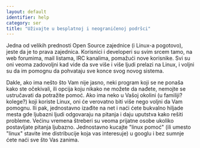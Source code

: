 ```yaml
---
layout: default
identifier: help
category: ser
title: "Uživajte u besplatnoj i neograničenoj podršci"
---
```


Jedna od velikih prednosti Open Source zajednice (i Linux-a
pogotovo), jeste da je to prava zajednica. Korisnici i developeri
su svim srcem tamo, na web forumima, mail listama, IRC kanalima, 
pomažući nove korisnike. Svi su oni veoma zadovoljni kad vide da sve više i više
ljudi prelazi na Linux, i voljni su da im pomognu da pohvataju sve konce svog 
novog sistema. 

Dakle, ako ima nešto što Vam nije jasno, neki program koji se ne ponaša 
kako ste očekivali, ili opcija koju nikako ne možete da nađete,
nemojte se ustručavati da potražite pomoć. Ako ima neko u Vašoj okolini
(u familiji? kolege?) koji koriste Linux, oni će verovatno biti više nego
voljni da Vam pomognu. Ili pak, jednostavno izađite na net i naći ćete
bukvalno hiljade mesta gde ljubazni ljudi odgovaraju na pitanja i daju uputstva
kako rešiti probleme. Većinu vremena štreberi su veoma prijatne osobe
ukoliko postavljate pitanja ljubazno. Jednostavno kucajte "linux pomoć"
(ili umesto "linux" stavite ime distribucije koja vas interesuje)
u googlu i bez sumnje ćete naći sve što Vas zanima.




